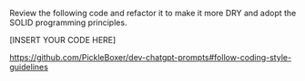 Review the following code and refactor it to make it more DRY and adopt the SOLID programming principles.

[INSERT YOUR CODE HERE]

https://github.com/PickleBoxer/dev-chatgpt-prompts#follow-coding-style-guidelines
